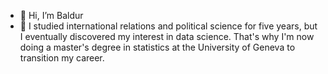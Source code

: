 - 👋 Hi, I’m Baldur
- 👀 I studied international relations and political science for five years, but I eventually discovered my interest in data science. That's why I'm now doing a master's degree in statistics at the University of Geneva to transition my career.

<!---
kwanchmn/kwanchmn is a ✨ special ✨ repository because its `README.md` (this file) appears on your GitHub profile.
You can click the Preview link to take a look at your changes.
--->
